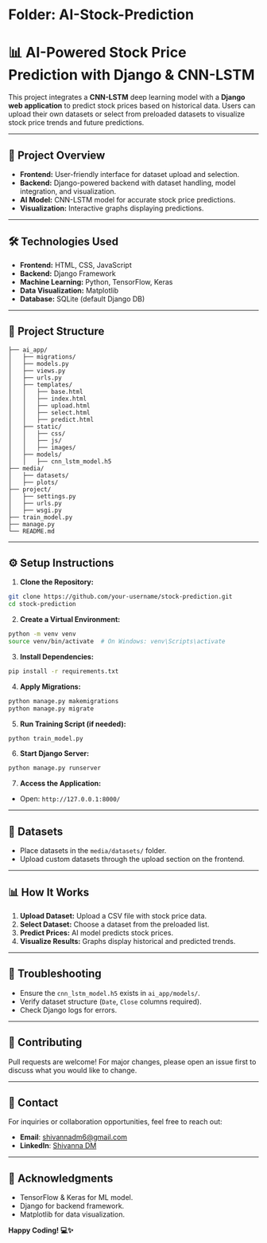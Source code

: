 # Folder: AI-Stock-Prediction 

# 📊 AI-Powered Stock Price Prediction with Django & CNN-LSTM

This project integrates a **CNN-LSTM** deep learning model with a **Django web application** to predict stock prices based on historical data. Users can upload their own datasets or select from preloaded datasets to visualize stock price trends and future predictions.

---

## 🚀 **Project Overview**
- **Frontend:** User-friendly interface for dataset upload and selection.
- **Backend:** Django-powered backend with dataset handling, model integration, and visualization.
- **AI Model:** CNN-LSTM model for accurate stock price predictions.
- **Visualization:** Interactive graphs displaying predictions.

---

## 🛠️ **Technologies Used**
- **Frontend:** HTML, CSS, JavaScript
- **Backend:** Django Framework
- **Machine Learning:** Python, TensorFlow, Keras
- **Data Visualization:** Matplotlib
- **Database:** SQLite (default Django DB)

---

## 📁 **Project Structure**
```
├── ai_app/
│   ├── migrations/
│   ├── models.py
│   ├── views.py
│   ├── urls.py
│   ├── templates/
│   │   ├── base.html
│   │   ├── index.html
│   │   ├── upload.html
│   │   ├── select.html
│   │   ├── predict.html
│   ├── static/
│   │   ├── css/
│   │   ├── js/
│   │   ├── images/
│   ├── models/
│   │   ├── cnn_lstm_model.h5
├── media/
│   ├── datasets/
│   ├── plots/
├── project/
│   ├── settings.py
│   ├── urls.py
│   ├── wsgi.py
├── train_model.py
├── manage.py
└── README.md
```

---

## ⚙️ **Setup Instructions**

1. **Clone the Repository:**
```bash
git clone https://github.com/your-username/stock-prediction.git
cd stock-prediction
```

2. **Create a Virtual Environment:**
```bash
python -m venv venv
source venv/bin/activate  # On Windows: venv\Scripts\activate
```

3. **Install Dependencies:**
```bash
pip install -r requirements.txt
```

4. **Apply Migrations:**
```bash
python manage.py makemigrations
python manage.py migrate
```

5. **Run Training Script (if needed):**
```bash
python train_model.py
```

6. **Start Django Server:**
```bash
python manage.py runserver
```

7. **Access the Application:**
- Open: `http://127.0.0.1:8000/`

---

## 📂 **Datasets**
- Place datasets in the `media/datasets/` folder.
- Upload custom datasets through the upload section on the frontend.

---

## 📊 **How It Works**
1. **Upload Dataset:** Upload a CSV file with stock price data.
2. **Select Dataset:** Choose a dataset from the preloaded list.
3. **Predict Prices:** AI model predicts stock prices.
4. **Visualize Results:** Graphs display historical and predicted trends.

---

## 🐞 **Troubleshooting**
- Ensure the `cnn_lstm_model.h5` exists in `ai_app/models/`.
- Verify dataset structure (`Date`, `Close` columns required).
- Check Django logs for errors.

---

## 🤝 **Contributing**
Pull requests are welcome! For major changes, please open an issue first to discuss what you would like to change.

---

## 📲 **Contact**
For inquiries or collaboration opportunities, feel free to reach out:
- **Email**: shivannadm6@gmail.com
- **LinkedIn**: [Shivanna DM](https://www.linkedin.com/in/shivannadm)

---


## 🌟 **Acknowledgments**
- TensorFlow & Keras for ML model.
- Django for backend framework.
- Matplotlib for data visualization.

**Happy Coding! 💻✨**
